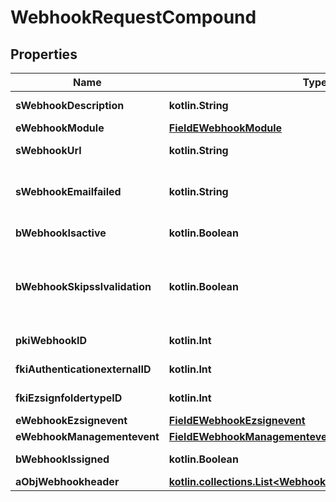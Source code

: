 
# WebhookRequestCompound

## Properties
| Name | Type | Description | Notes |
| ------------ | ------------- | ------------- | ------------- |
| **sWebhookDescription** | **kotlin.String** | The description of the Webhook |  |
| **eWebhookModule** | [**FieldEWebhookModule**](FieldEWebhookModule.md) |  |  |
| **sWebhookUrl** | **kotlin.String** | The URL of the Webhook callback |  |
| **sWebhookEmailfailed** | **kotlin.String** | The email that will receive the Webhook in case all attempts fail |  |
| **bWebhookIsactive** | **kotlin.Boolean** | Whether the Webhook is active or not |  |
| **bWebhookSkipsslvalidation** | **kotlin.Boolean** | Wheter the server&#39;s SSL certificate should be validated or not. Not recommended to skip for production use |  |
| **pkiWebhookID** | **kotlin.Int** | The unique ID of the Webhook |  [optional] |
| **fkiAuthenticationexternalID** | **kotlin.Int** | The unique ID of the Authenticationexternal |  [optional] |
| **fkiEzsignfoldertypeID** | **kotlin.Int** | The unique ID of the Ezsignfoldertype. |  [optional] |
| **eWebhookEzsignevent** | [**FieldEWebhookEzsignevent**](FieldEWebhookEzsignevent.md) |  |  [optional] |
| **eWebhookManagementevent** | [**FieldEWebhookManagementevent**](FieldEWebhookManagementevent.md) |  |  [optional] |
| **bWebhookIssigned** | **kotlin.Boolean** | Whether the requests will be signed or not |  [optional] |
| **aObjWebhookheader** | [**kotlin.collections.List&lt;WebhookheaderRequestCompound&gt;**](WebhookheaderRequestCompound.md) |  |  [optional] |



